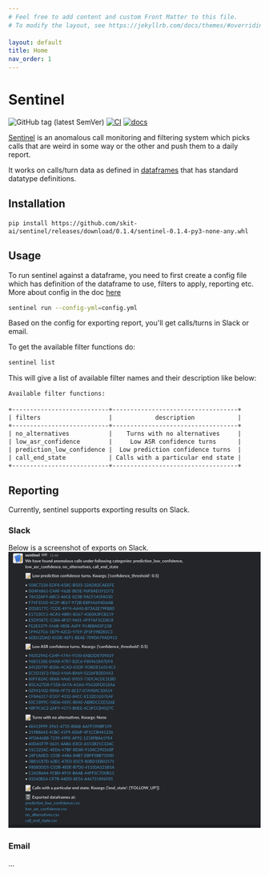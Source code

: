 ```yaml
---
# Feel free to add content and custom Front Matter to this file.
# To modify the layout, see https://jekyllrb.com/docs/themes/#overriding-theme-defaults

layout: default
title: Home
nav_order: 1
---
```


# Sentinel

![GitHub tag (latest SemVer)](https://img.shields.io/github/v/tag/skit-ai/sentinel?style=flat-square)
[![CI](https://github.com/skit-ai/sentinel/actions/workflows/test.yml/badge.svg?branch=master)](https://github.com/skit-ai/sentinel/actions/workflows/test.yml)
[![docs](https://github.com/skit-ai/sentinel/actions/workflows/docs.yml/badge.svg?branch=master)](https://github.com/skit-ai/sentinel/actions/workflows/docs.yml)

[Sentinel][sentinel] is an anomalous call monitoring and filtering system which picks calls
that are weird in some way or the other and push them to a daily report.

It works on calls/turn data as defined in [dataframes](https://github.com/skit-ai/dataframes) that has standard datatype
definitions.

## Installation

```
pip install https://github.com/skit-ai/sentinel/releases/download/0.1.4/sentinel-0.1.4-py3-none-any.whl
```

## Usage

To run sentinel against a dataframe, you need to first create a config file
which has definition of the dataframe to use, filters to apply, reporting etc.
More about config in the doc [here](./config-spec.html)

```bash
sentinel run --config-yml=config.yml
```

Based on the config for exporting report, you'll get calls/turns in Slack or email.

To get the available filter functions do:

```bash
sentinel list
```

This will give a list of available filter names and their description like below:
```
Available filter functions:

+---------------------------+-----------------------------------+
| filters                   |            description            |
+---------------------------+-----------------------------------+
| no_alternatives           |    Turns with no alternatives     |
| low_asr_confidence        |     Low ASR confidence turns      |
| prediction_low_confidence |  Low prediction confidence turns  |
| call_end_state            | Calls with a particular end state |
+---------------------------+-----------------------------------+
```

## Reporting

Currently, sentinel supports exporting results on Slack.

### Slack

Below is a screenshot of exports on Slack.
![](assets/images/report-sc.png)

### Email

...

[sentinel]: https://github.com/skit-ai/sentinel
